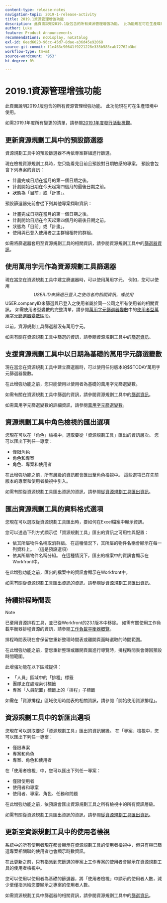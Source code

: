 ```yaml
---
content-type: release-notes
navigation-topic: 2019-1-release-activity
title: 2019.1資源管理增強功能
description: 此頁面說明2019.1版包含的所有資源管理增強功能。 此功能現在可在生產環境中使用。
author: Luke
feature: Product Announcements
recommendations: noDisplay, noCatalog
exl-id: 6eed6023-96cc-45d7-8dae-a36d45e92068
source-git-commit: f1e463c90641f9221228e335b583cab72762b3bd
workflow-type: tm+mt
source-wordcount: '953'
ht-degree: 0%

---
```


# 2019.1資源管理增強功能

此頁面說明2019.1版包含的所有資源管理增強功能。 此功能現在可在生產環境中使用。

如需2019.1年度所有變更的清單，請參閱[2019.1年度發行活動概觀](../../../../product-announcements/product-releases/quarterly-release-archive/2019.1-release-activity/2019-1-release-activity-overview.md)。

## 更新資源規劃工具中的預設篩選器

資源規劃工具中的預設篩選器不再依專案群組進行篩選。

現在檢視資源規劃工具時，您只能看見目前且預設對日期敏感的專案。 預設會包含下列專案的資訊：

* 計畫完成日期在當月的第一個日期之後。
* 計劃開始日期在今天起第四個月的最後日期之前。
* 狀態為「目前」或「計畫」。

預設篩選器先前會從下列其他專案擷取資訊：

* 計畫完成日期在當月的第一個日期之後。
* 計劃開始日期在今天起第四個月的最後日期之前。
* 狀態為「目前」或「計畫」。
* 使用與已登入使用者之主群組相符的群組。

如需將篩選器套用至資源規劃工具的相關資訊，請參閱資源規劃工具中的[篩選器資訊](../../../../resource-mgmt/resource-planning/filter-resource-planner.md)。

## 使用萬用字元作為資源規劃工具篩選器

現在當您在資源規劃工具中建立篩選器時，可以使用萬用字元。 例如，您可以使用$$USER.ID來篩選已登入之使用者的相關資訊，或使用$$USER.companyID來篩選與已登入之使用者屬於同一公司之所有使用者的相關資訊。 如需使用者型變數的完整清單，請參閱[萬用字元篩選器變數](../../../../reports-and-dashboards/reports/reporting-elements/understand-wildcard-filter-variables.md)中的[使用者型萬用字元篩選器變數](../../../../reports-and-dashboards/reports/reporting-elements/understand-wildcard-filter-variables.md#user-based-variables)區段。

以前，資源規劃工具篩選器沒有萬用字元。

如需有關在資源規劃工具中篩選的資訊，請參閱資源規劃工具中的[篩選資訊](../../../../resource-mgmt/resource-planning/filter-resource-planner.md)。

<!--
<iframe class="mt-media" src="assets/290697527?title=0&byline=0&portrait=0" width="640px" height="360px" frameborder="0" allowfullscreen></iframe>
-->

## 支援資源規劃工具中以日期為基礎的萬用字元篩選變數

現在當您在資源規劃工具中建立篩選器時，可以使用任何版本的$$TODAY萬用字元篩選器變數。

在此增強功能之前，您只能使用以使用者為基礎的萬用字元篩選變數。

如需有關在資源規劃工具中篩選的資訊，請參閱資源規劃工具中的[篩選資訊](../../../../resource-mgmt/resource-planning/filter-resource-planner.md)。

如需萬用字元篩選變數的詳細資訊，請參閱[萬用字元篩選變數](../../../../reports-and-dashboards/reports/reporting-elements/understand-wildcard-filter-variables.md)。

## 資源規劃工具中角色檢視的匯出選項

您現在可以在「角色」檢視中，選取要從「資源規劃工具」匯出的資訊層次。 您可以匯出下列任一專案：

* 僅限角色
* 角色和專案
* 角色、專案和使用者

在此增強功能之前，所有層級的資訊都會匯出至角色檢視中。 這些選項已在先前版本的專案和使用者檢視中引入。

如需有關從資源規劃工具匯出資訊的資訊，請參閱[從資源規劃工具匯出資訊](../../../../resource-mgmt/resource-planning/export-resource-planner.md)。

## 匯出資源規劃工具的資料格式選項

您現在可以選取從資源規劃工具匯出時，要如何在Excel檔案中顯示資訊。

您可以透過下列方式顯示從「資源規劃工具」匯出的資訊之可用性與配置：

* 依其所屬物件名稱取消群組。 在這種情況下，其所屬的物件名稱會顯示在每一列資料上。 （這是預設選項）
* 依其所屬物件名稱分組。 在這種情況下，匯出的檔案中的資訊會顯示在Workfront中。

在此增強功能之前，匯出的檔案中的資訊會顯示在Workfront中。

如需有關從資源規劃工具匯出資訊的資訊，請參閱[從資源規劃工具匯出資訊](../../../../resource-mgmt/resource-planning/export-resource-planner.md)。

## 持續排程時間表

>[!NOTE]
>
>已棄用資源排程工具，並已從Workfront的23.1版本中移除。 如需有關使用工作負載平衡器排程資源的資訊，請參閱[工作負載平衡器概覽](../../../../resource-mgmt/workload-balancer/overview-workload-balancer.md)。

排程時間表現在會保留您重新整理時間表或離開頁面時選取的時間範圍。

在此增強功能之前，當您重新整理或離開頁面進行導覽時，排程時間表會傳回預設時間範圍。

此增強功能在以下區域提供：

* 「人員」區域中的「排程」標籤
* 團隊正在處理索引標籤
* 專案「人員配置」標籤上的「排程」子標籤

如需在「資源排程」區域使用時間表的相關資訊，請參閱「開始使用資源排程」。

## 資源規劃工具中的新匯出選項

您現在可以選取要從「資源規劃工具」匯出的資訊層級。 在「專案」檢視中，您可以匯出下列任一專案：

* 僅限專案
* 專案和角色
* 專案、角色和使用者

在「使用者檢視」中，您可以匯出下列任一專案：

* 僅限使用者
* 使用者和專案
* 使用者、專案、角色、任務和問題

在此增強功能之前，依預設會匯出資源規劃工具之所有檢視中的所有資訊層級。

如需有關從資源規劃工具匯出資訊的資訊，請參閱[從資源規劃工具匯出資訊](../../../../resource-mgmt/resource-planning/export-resource-planner.md)。

## 更新至資源規劃工具中的使用者檢視

系統中的所有使用者現在都會顯示在資源規劃工具的使用者檢視中，但只有與已篩選專案相關聯的使用者也會顯示時數資訊。

在此更新之前，只有指派到您篩選的專案上工作專案的使用者會顯示在資源規劃工具的使用者檢視中。

您可以使用以使用者為基礎的篩選器，將「使用者檢視」中顯示的使用者人數，減少至僅指派給您要顯示之專案的使用者人數。

如需資源規劃工具中篩選器的相關資訊，請參閱資源規劃工具中的[篩選資訊](../../../../resource-mgmt/resource-planning/filter-resource-planner.md)。
